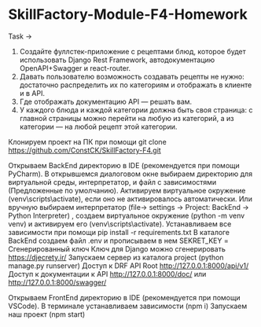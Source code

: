 # SkillFactory-Module-F4-Homework

Task ->

1. Создайте фуллстек-приложение с рецептами блюд, которое будет использовать Django Rest Framework, автодокументацию OpenAPI+Swagger и react-router.
2. Давать пользователю возможность создавать рецепты не нужно: достаточно распределить их по категориям и отображать в клиенте и в API.
3. Где отображать документацию API — решать вам.
4. У каждого блюда и каждой категории должна быть своя страница: с главной страницы можно перейти на любую из категорий, а из категории — на любой рецепт этой категории.

Клонируем проект на ПК при помощи git clone https://github.com/ConstCK/SkillFactory-F4.git

Открываем BackEnd директорию в IDE (рекомендуется при помощи PyCharm).
В открывшемся диалоговом окне выбираем директорию для виртуальной среды, интерпретатор, и файл с зависимостями (Предложенные по умолчанию).
Активируем виртуальное окружение (venv\scripts\activate), если оно не активировалось автоматически.
Или вручную выбираем интерпретатор (file-> settings -> Project: BackEnd -> Python Interpreter) ,
создаем виртуальное окружение (python -m venv venv) и активируем его (venv\scripts\activate).
Устанавливаем все зависимости при помощи pip install -r requirements.txt
В каталоге BackEnd создаем файл .env и прописываем в нем SEKRET_KEY = Сгенерированный ключ
Ключ для Django можно сгенерировать https://djecrety.ir/
Запускаем сервер из каталога project (python manage.py runserver)
Доступ к DRF API Root http://127.0.0.1:8000/api/v1/
Доступ к документации к API http://127.0.0.1:8000/doc/ или http://127.0.0.1:8000/swagger/

Открываем FrontEnd директорию в IDE (рекомендуется при помощи VSCode).
В терминале устанавливаем зависимости (npm i)
Запускаем наш проект (npm start)

